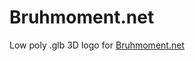 # Bruhmoment.net
Low poly .glb 3D logo for [Bruhmoment.net](https://bruhmoment.net)
<br/>
<script type="module" src="https://unpkg.com/@google/model-viewer/dist/model-viewer.min.js"></script>
<script nomodule src="https://unpkg.com/@google/model-viewer/dist/model-viewer-legacy.js"></script>
<style>
  model-viewer#reveal {
    --poster-color: transparent;
    outline: none;
  }
</style>
<model-viewer id="reveal" loading="eager" camera-controls auto-rotate src="/assets/bruh.glb" alt="A Bruh Moment Certificate"></model-viewer>
<br/>
